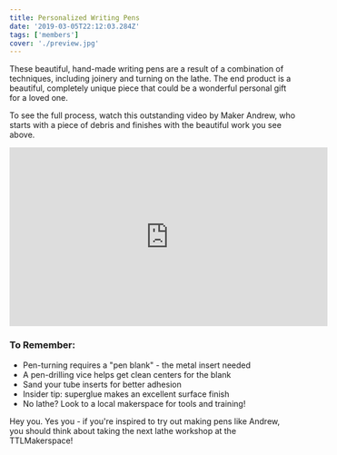 ```yaml
---
title: Personalized Writing Pens
date: '2019-03-05T22:12:03.284Z'
tags: ['members']
cover: './preview.jpg'
---
```


These beautiful, hand-made writing pens are a result of a combination of techniques, including joinery and turning on the lathe. The end product is a beautiful, completely unique piece that could be a wonderful personal gift for a loved one.

To see the full process, watch this outstanding video by Maker Andrew, who starts with a piece of debris and finishes with the beautiful work you see above.

<iframe width="560" height="315" src="https://www.youtube.com/embed/I8t4dxnEj08" frameborder="0" allow="accelerometer; autoplay; encrypted-media; gyroscope; picture-in-picture" allowfullscreen></iframe>

### To Remember:

- Pen-turning requires a "pen blank" - the metal insert needed
- A pen-drilling vice helps get clean centers for the blank
- Sand your tube inserts for better adhesion
- Insider tip: superglue makes an excellent surface finish
- No lathe? Look to a local makerspace for tools and training!

Hey you. Yes you - if you're inspired to try out making pens like Andrew, you should think about taking the next lathe workshop at the TTLMakerspace!
